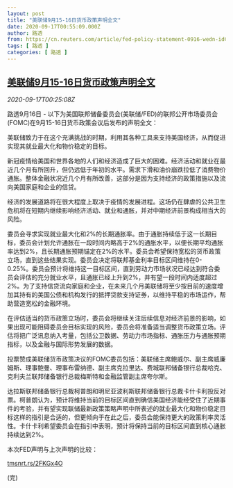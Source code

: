 ```yaml
---
layout: post
title: "美联储9月15-16日货币政策声明全文"
date: 2020-09-17T00:55:09.000Z
author: 路透
from: https://cn.reuters.com/article/fed-policy-statement-0916-wedn-idCNKBS26800T
tags: [ 路透 ]
categories: [ 路透 ]
---
```

<!--1600304109000-->
[美联储9月15-16日货币政策声明全文](https://cn.reuters.com/article/fed-policy-statement-0916-wedn-idCNKBS26800T)
------

<div>
<div><i>2020-09-17T00:25:08Z</i></div><p>路透9月16日 - 以下为美国联邦储备委员会(美联储/FED)的联邦公开市场委员会(FOMC)在9月15-16日货币政策会议后发布的声明全文：</p><p>美联储致力于在这个充满挑战的时期，利用其各种工具来支持美国经济，从而促进实现其就业最大化和物价稳定的目标。</p><p>新冠疫情给美国和世界各地的人们和经济造成了巨大的困难。经济活动和就业在最近几个月有所回升，但仍远低于年初的水平。需求下滑和油价崩跌拉低了消费物价通胀。整体金融状况近几个月有所改善，这部分是因为支持经济的政策措施以及流向美国家庭和企业的信贷。</p><p>经济的发展道路将在很大程度上取决于疫情的发展进程。这场仍在肆虐的公共卫生危机将在短期内继续影响经济活动、就业和通胀，并对中期经济前景构成相当大的风险。</p><p>委员会寻求实现就业最大化和2%的长期通胀率。由于通胀持续低于这一长期目标，委员会计划允许通胀在一段时间内略高于2%的通胀水平，以便长期平均通胀率达到2%，且长期通胀预期锚定在2%的水平。委员会希望保持宽松的货币政策立场，直到这些结果实现。委员会决定将联邦基金利率目标区间维持在0-0.25%。委员会预计将维持这一目标区间，直到劳动力市场状况已经达到符合委员会评估的充分就业水平，且通胀已经上升到2%，并有望一段时间内适度超过2%。为了支持信贷流向家庭和企业，在未来几个月美联储将至少按目前的速度增加其持有的美国公债和机构发行的抵押贷款支持证券，以维持平稳的市场运作，帮助营造宽松的金融环境。</p><p>在评估适当的货币政策立场时，委员会将继续关注后续信息对经济前景的影响，如果出现可能阻碍委员会目标实现的风险，委员会将准备适当调整货币政策立场。评估将把广泛讯息纳入考量，包括公卫数据、劳动力市场指标、通胀压力与通胀预期指标，以及金融与国际形势发展的数据。</p><p>投票赞成美联储货币政策决议的FOMC委员包括：美联储主席鲍威尔、副主席威廉姆斯、理事鲍曼、理事布雷纳德、副主席克拉里达、费城联邦储备银行总裁哈克、克利夫兰联邦储备银行总裁梅斯特和金融监管副主席夸尔斯。</p><p>达拉斯联邦储备银行总裁柯普朗和明尼亚波利斯联邦储备银行总裁卡什卡利投反对票。柯普朗认为，预计将维持当前的目标区间直到确信美国经济能经受住了近期事件的考验，并有望实现联储最新政策策略声明中所表述的就业最大化和物价稳定目标这样的指引是合适的，但更倾向于在此之后，委员会能保持更大的政策利率灵活性。卡什卡利希望委员会在指引中表明，预计将保持当前的目标区间直到核心通胀持续达到2%。</p><p>本次FED声明与上次声明的比较：</p><p><a href="https://tmsnrt.rs/2FKGx4O">tmsnrt.rs/2FKGx4O</a></p><p>(完)</p>
</div>
